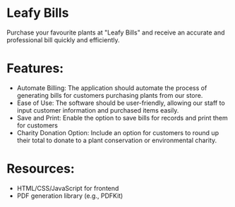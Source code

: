 # Leafy Bills
Purchase your favourite plants at "Leafy Bills" and receive an accurate and professional bill quickly and efficiently.

# Features:
* Automate Billing: The application should automate the process of generating bills for customers purchasing plants from our store.
* Ease of Use: The software should be user-friendly, allowing our staff to input customer information and purchased items easily.
* Save and Print: Enable the option to save bills for records and print them for customers
* Charity Donation Option: Include an option for customers to round up their total to donate to a plant conservation or environmental charity.
# Resources: 
* HTML/CSS/JavaScript for frontend
* PDF generation library (e.g., PDFKit)
